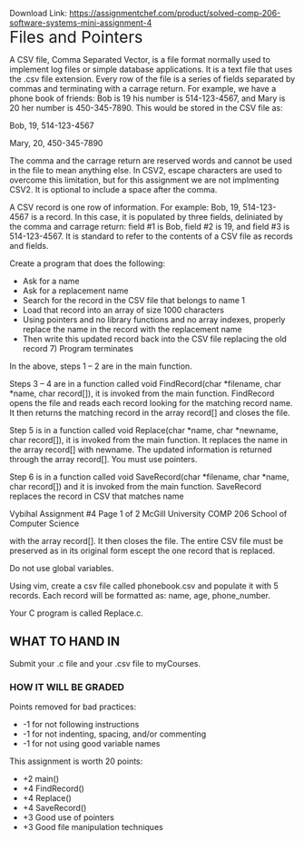 Download Link: https://assignmentchef.com/product/solved-comp-206-software-systems-mini-assignment-4
<br>
<span style="font-size: 2em;">Files and Pointers</span>

A CSV file, Comma Separated Vector, is a file format normally used to implement log files or simple database applications. It is a text file that uses the .csv file extension. Every row of the file is a series of fields separated by commas and terminating with a carrage return.  For example, we have a phone book of friends: Bob is 19 his number is 514-123-4567, and Mary is 20 her number is 450-345-7890.  This would be stored in the CSV file as:

Bob, 19, 514-123-4567

Mary, 20, 450-345-7890

The comma and the carrage return are reserved words and cannot be used in the file to mean anything else.  In CSV2, escape characters are used to overcome this limitation, but for this assignment we are not implmenting CSV2. It is optional to include a space after the comma.

A CSV record is one row of information. For example: Bob, 19, 514-123-4567 is a record. In this case, it is populated by three fields, deliniated by the comma and carrage return: field #1 is Bob, field #2 is 19, and field #3 is 514-123-4567.  It is standard to refer to the contents of a CSV file as records and fields.

Create a program that does the following:

<ul>

 <li>Ask for a name</li>

 <li>Ask for a replacement name</li>

 <li>Search for the record in the CSV file that belongs to name 1</li>

 <li>Load that record into an array of size 1000 characters</li>

 <li>Using pointers and no library functions and no array indexes, properly replace the name in the record with the replacement name</li>

 <li>Then write this updated record back into the CSV file replacing the old record 7) Program terminates</li>

</ul>

In the above, steps 1 – 2 are in the main function.

Steps 3 – 4 are in a function called void FindRecord(char *filename, char *name, char record[]), it is invoked from the main function. FindRecord opens the file and reads each record looking for the matching record name. It then returns the matching record in the array record[] and closes the file.

Step 5 is in a function called void Replace(char *name, char *newname, char record[]), it is invoked from the main function. It replaces the name in the array record[] with newname. The updated information is returned through the array record[].  You must use pointers.

Step 6 is in a function called void SaveRecord(char *filename, char *name, char record[]) and it is invoked from the main function. SaveRecord replaces the record in CSV that matches name

Vybihal           Assignment #4            Page 1 of 2 McGill University            COMP 206      School of Computer Science

with the array record[]. It then closes the file.  The entire CSV file must be preserved as in its original form escept the one record that is replaced.

Do not use global variables.

Using vim, create a csv file called phonebook.csv and populate it with 5 records.  Each record will be formatted as: name, age, phone_number.

Your C program is called Replace.c.

<h2><strong>WHAT TO HAND IN</strong></h2>

Submit your .c file and your .csv file to myCourses.

<h3>HOW IT WILL BE GRADED</h3>

Points removed for bad practices:

<ul>

 <li>-1 for not following instructions</li>

 <li>-1 for not indenting, spacing, and/or commenting</li>

 <li>-1 for not using good variable names</li>

</ul>

This assignment is worth 20 points:

<ul>

 <li>+2 main()</li>

 <li>+4 FindRecord()</li>

 <li>+4 Replace()</li>

 <li>+4 SaveRecord()</li>

 <li>+3 Good use of pointers</li>

 <li>+3 Good file manipulation techniques</li>

</ul>


